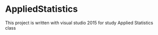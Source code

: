 # AppliedStatistics

This project is written with visual studio 2015 for study Applied Statistics class
